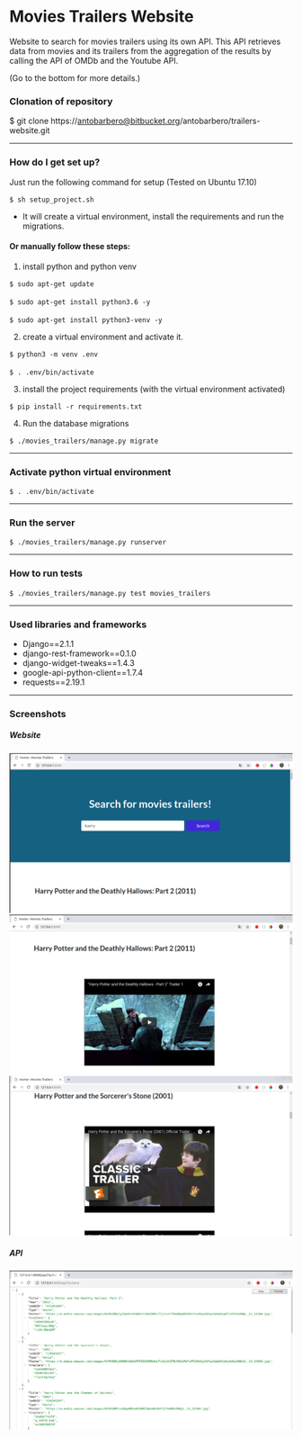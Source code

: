 # Movies Trailers Website #

Website to search for movies trailers using its own API.
This API retrieves data from movies and its trailers from the aggregation of 
the results by calling the API of OMDb and the Youtube API. 

(Go to the bottom for more details.)

### Clonation of repository ###
$ git clone https://antobarbero@bitbucket.org/antobarbero/trailers-website.git

________________________________________________________________________


### How do I get set up? ###

Just run the following command for setup (Tested on Ubuntu 17.10)

```
$ sh setup_project.sh
```
* It will create a virtual environment, install the requirements and run the migrations.



#### Or manually follow these steps: ####


1. install python and python venv

```
$ sudo apt-get update

$ sudo apt-get install python3.6 -y

$ sudo apt-get install python3-venv -y

```

2.  create a virtual environment and activate it.

```
$ python3 -m venv .env

$ . .env/bin/activate
```


3. install the project requirements (with the virtual environment activated)

```
$ pip install -r requirements.txt
```

4. Run the database migrations

```
$ ./movies_trailers/manage.py migrate
```

________________________________________________________________________

### Activate python virtual environment ###

```
$ . .env/bin/activate
```
________________________________________________________________________

### Run the server ###

```
$ ./movies_trailers/manage.py runserver
```
________________________________________________________________________

### How to run tests ###
```
$ ./movies_trailers/manage.py test movies_trailers
```

________________________________________________________________________

### Used libraries and frameworks ###

* Django==2.1.1
* django-rest-framework==0.1.0
* django-widget-tweaks==1.4.3
* google-api-python-client==1.7.4
* requests==2.19.1

________________________________________________________________________

### Screenshots ###

##### Website #####

![Alt text](docs/img/screenshot_search.png "search")
![Alt text](docs/img/screenshot_result.png?raw=true "result")
![Alt text](docs/img/screenshot_result_2.png?raw=true "result 2")

##### API #####

![Alt text](docs/img/screenshot_api.png?raw=true "API")
